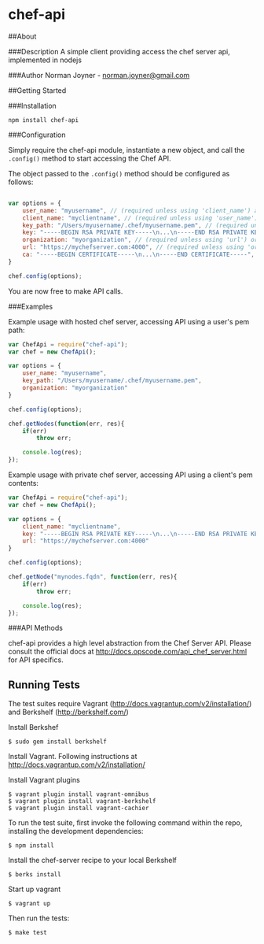 chef-api
====================

##About

###Description
A simple client providing access the chef server api, implemented in nodejs

###Author
Norman Joyner - norman.joyner@gmail.com

##Getting Started

###Installation
```
npm install chef-api
```

###Configuration

Simply require the chef-api module, instantiate a new object, and call the ```.config()``` method to start accessing the Chef API.

The object passed to the ```.config()``` method should be configured as follows:
```javascript

var options = {
    user_name: "myusername", // (required unless using 'client_name') a chef user
    client_name: "myclientname", // (required unless using 'user_name') a chef client
    key_path: "/Users/myusername/.chef/myusername.pem", // (required unless using 'key') path to private key
    key: "-----BEGIN RSA PRIVATE KEY-----\n...\n-----END RSA PRIVATE KEY-----", // (required unless using 'key_path') contents of private key
    organization: "myorganization", // (required unless using 'url') organization name for use with hosted chef
    url: "https://mychefserver.com:4000", // (required unless using 'organization') url for use with private chef server
    ca: "-----BEGIN CERTIFICATE-----\n...\n-----END CERTIFICATE-----", // (optional) if this key is omitted, then the default CA chain will be used. If null, the client will operate unsafely and not validate the server's certificate, it set to a certificate list explicitly, that list will be used as the CA chain.
}

chef.config(options);
```

You are now free to make API calls.

###Examples

Example usage with hosted chef server, accessing API using a user's pem path:
```javascript
var ChefApi = require("chef-api");
var chef = new ChefApi();

var options = {
    user_name: "myusername",
    key_path: "/Users/myusername/.chef/myusername.pem",
    organization: "myorganization"
}

chef.config(options);

chef.getNodes(function(err, res){
    if(err)
        throw err;

    console.log(res);
});
```

Example usage with private chef server, accessing API using a client's pem contents:
```javascript
var ChefApi = require("chef-api");
var chef = new ChefApi();

var options = {
    client_name: "myclientname",
    key: "-----BEGIN RSA PRIVATE KEY-----\n...\n-----END RSA PRIVATE KEY-----",
    url: "https://mychefserver.com:4000"
}

chef.config(options);

chef.getNode("mynodes.fqdn", function(err, res){
    if(err)
        throw err;

    console.log(res);
});
```

###API Methods

chef-api provides a high level abstraction from the Chef Server API. Please consult the official docs at http://docs.opscode.com/api_chef_server.html for API specifics.

## Running Tests

The test suites require Vagrant (http://docs.vagrantup.com/v2/installation/) and Berkshelf (http://berkshelf.com/)

Install Berkshef

    $ sudo gem install berkshelf

Install Vagrant.  Following instructions at http://docs.vagrantup.com/v2/installation/

Install Vagrant plugins

    $ vagrant plugin install vagrant-omnibus
    $ vagrant plugin install vagrant-berkshelf
    $ vagrant plugin install vagrant-cachier


To run the test suite, first invoke the following command within the repo, installing the development dependencies:

    $ npm install

Install the chef-server recipe to your local Berkshelf

    $ berks install

Start up vagrant

    $ vagrant up

Then run the tests:

    $ make test


